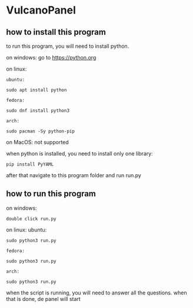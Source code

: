 # **VulcanoPanel**

## **how to install this program**

to run this program, you will need to install python.

on windows:
    go to https://python.org

on linux:

    ubuntu:

```
sudo apt install python
```

    fedora:
    
```
sudo dnf install python3
```
    arch:

```
sudo pacman -Sy python-pip
```

on MacOS:
  not supported


when python is installed, you need to install only one library:
```
pip install PyYAML
```

after that navigate to this program folder and run run.py

## **how to run this program**

on windows:

    double click run.py

on linux:
    ubuntu:
    
  ```
  sudo python3 run.py
  ```

    fedora:
    
  ```
  sudo python3 run.py
  ```

    arch:
    
  ```
  sudo python3 run.py
  ```


when the script is running, you will need to answer all the questions. when that is done, de panel will start
